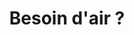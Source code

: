---
title: "Besoin d'air ?"
description: "Prenez place seul ou à plusieurs, à la fraîche en terrasse."
icon: "terrasse.svg"
---
